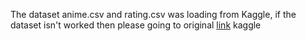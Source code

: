 The dataset anime.csv and rating.csv was loading from Kaggle, if the dataset isn't worked then please going to original [link](https://www.kaggle.com/CooperUnion/anime-recommendations-database) kaggle
